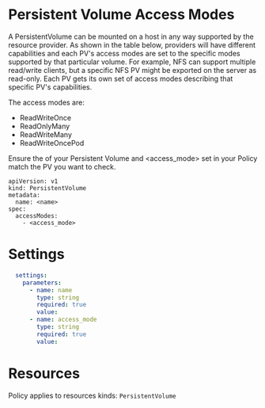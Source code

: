 # Persistent Volume Access Modes

A PersistentVolume can be mounted on a host in any way supported by the resource provider. As shown in the table below, providers will have different capabilities and each PV's access modes are set to the specific modes supported by that particular volume. For example, NFS can support multiple read/write clients, but a specific NFS PV might be exported on the server as read-only. Each PV gets its own set of access modes describing that specific PV's capabilities.

The access modes are:

* ReadWriteOnce
* ReadOnlyMany
* ReadWriteMany
* ReadWriteOncePod


Ensure the <name> of your Persistent Volume and <access_mode> set in your Policy match the PV you want to check.
```
apiVersion: v1
kind: PersistentVolume
metadata: 
  name: <name>
spec: 
  accessModes: 
    - <access_mode>
```


# Settings
```yaml
  settings:
    parameters:
      - name: name
        type: string
        required: true
        value:
      - name: access_mode
        type: string
        required: true
        value:
```

# Resources
Policy applies to resources kinds:
`PersistentVolume`
